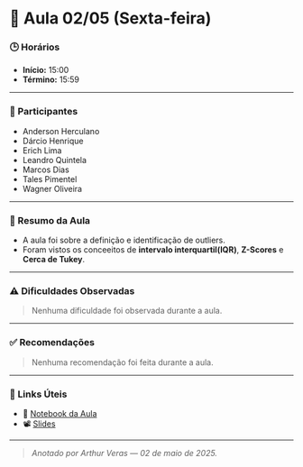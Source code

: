 # 🧭 Aula 02/05 (Sexta-feira)

### 🕒 Horários
- **Início:** 15:00  
- **Término:** 15:59  

---

### 👥 Participantes 
- Anderson Herculano
- Dárcio Henrique  
- Erich Lima  
- Leandro Quintela  
- Marcos Dias 
- Tales Pimentel 
- Wagner Oliveira  

---

### 📌 Resumo da Aula

- A aula foi sobre a definição e identificação de outliers.
- Foram vistos os conceeitos de **intervalo interquartil(IQR)**, **Z-Scores** e **Cerca de Tukey**.

---

### ⚠️ Dificuldades Observadas
> Nenhuma dificuldade foi observada durante a aula.
---

### ✅ Recomendações

> Nenhuma recomendação foi feita durante a aula.

---

### 🔗 Links Úteis

- 📓 [Notebook da Aula](https://colab.research.google.com/drive/1vZ1w897irU9gNOaSLvEJuPgJH-LJXicA?usp=drive_link)  
- 📽️ [Slides](hhttps://colab.research.google.com/drive/1y0sMlBGKLKn8bUZYTX-NQ9yTzvQOEuOj?usp=sharing)  

---

> _Anotado por Arthur Veras — 02 de maio de 2025._
